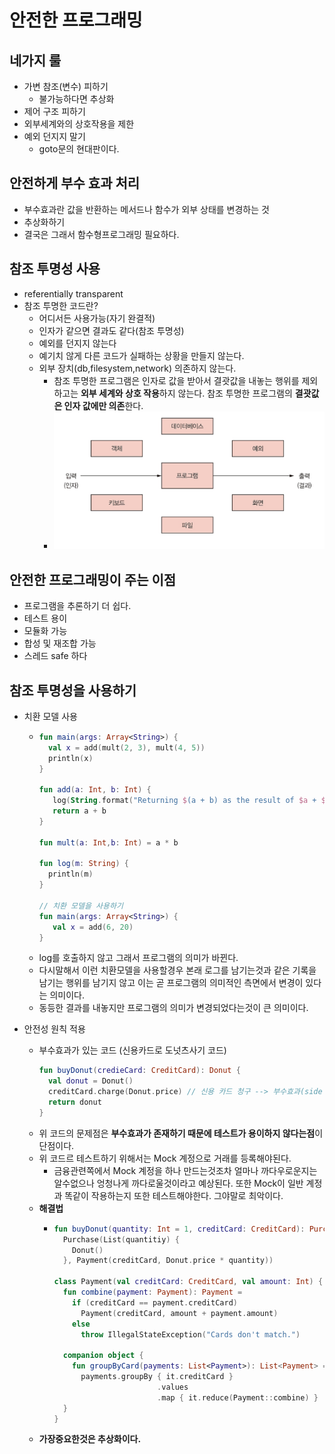 안전한 프로그래밍
===
네가지 룰
---
* 가변 참조(변수) 피하기
  * 불가능하다면 추상화
* 제어 구조 피하기
* 외부세계와의 상호작용을 제한
* 예외 던지지 말기
  * goto문의 현대판이다.
  
안전하게 부수 효과 처리
---
* 부수효과란 값을 반환하는 메서드나 함수가 외부 상태를 변경하는 것
* 추상화하기
* 결국은 그래서 함수형프로그래밍 필요하다.

참조 투명성 사용
---
* referentially transparent
* 참조 투명한 코드란?
  * 어디서든 사용가능(자기 완결적)
  * 인자가 같으면 결과도 같다(참조 투명성)
  * 예외를 던지지 않는다
  * 예기치 않게 다른 코드가 실패하는 상황을 만들지 않는다.
  * 외부 장치(db,filesystem,network) 의존하지 않는다.
    * 참조 투명한 프로그램은 인자로 값을 받아서 결괏값을 내놓는 행위를 제외하고는 **외부 세계와 상호 작용**하지 않는다. 참조 투명한 프로그램의 **결괏값은 인자 값에만 의존**한다.
    * ![](img/referentially_transparent_programming.png)
    
안전한 프로그래밍이 주는 이점
---
* 프로그램을 추론하기 더 쉽다.
* 테스트 용이
* 모듈화 가능
* 합성 및 재조합 가능
* 스레드 safe 하다

참조 투명성을 사용하기
---
* 치환 모델 사용
  * ```kotlin
    fun main(args: Array<String>) {
      val x = add(mult(2, 3), mult(4, 5))
      println(x)
    }
    
    fun add(a: Int, b: Int) {
       log(String.format("Returning $(a + b) as the result of $a + $b"))
       return a + b
    }
    
    fun mult(a: Int,b: Int) = a * b
    
    fun log(m: String) {
      println(m)
    }
    
    // 치환 모델을 사용하기
    fun main(args: Array<String>) {
       val x = add(6, 20)
    }
  * log를 호출하지 않고 그래서 프로그램의 의미가 바뀐다.
  * 다시말해서 이런 치환모델을 사용할경우 본래 로그를 남기는것과 같은 기록을 남기는 행위를 남기지 않고 이는 곧 프로그램의 의미적인 측면에서 변경이 있다는 의미이다.
  * 동등한 결과를 내놓지만 프로그램의 의미가 변경되었다는것이 큰 의미이다.
 
 * 안전성 원칙 적용
   * 부수효과가 있는 코드 (신용카드로 도넛츠사기 코드)
     ```kotlin
     fun buyDonut(credieCard: CreditCard): Donut {
       val donut = Donut() 
       creditCard.charge(Donut.price) // 신용 카드 청구 --> 부수효과(side effect)
       return donut
     }
     
   * 위 코드의 문제점은 **부수효과가 존재하기 때문에 테스트가 용이하지 않다는점**이 단점이다.
   * 위 코드르 테스트하기 위해서는 Mock 계정으로 거래를 등록해야된다.
     * 금융관련쪽에서 Mock 계정을 하나 만드는것조차 얼마나 까다우로운지는 알수없으나 엉청나게 까다로울것이라고 예상된다. 또한 Mock이 일반 계정과 똑같이 작용하는지 또한 테스트해야한다. 그야말로 최악이다.
   * **해결법**
     * ```kotlin 
       fun buyDonut(quantity: Int = 1, creditCard: CreditCard): Purchase =
         Purchase(List(quantitiy) {
           Donut()
         }, Payment(creditCard, Donut.price * quantity))
      
       class Payment(val creditCard: CreditCard, val amount: Int) {
         fun combine(payment: Payment): Payment =
           if (creditCard == payment.creditCard)
             Payment(creditCard, amount + payment.amount)
           else
             throw IllegalStateException("Cards don't match.")
        
         companion object {
           fun groupByCard(payments: List<Payment>): List<Payment> =
             payments.groupBy { it.creditCard }
                              .values
                              .map { it.reduce(Payment::combine) }
         }
       }
   * **가장중요한것은 추상화이다.**
